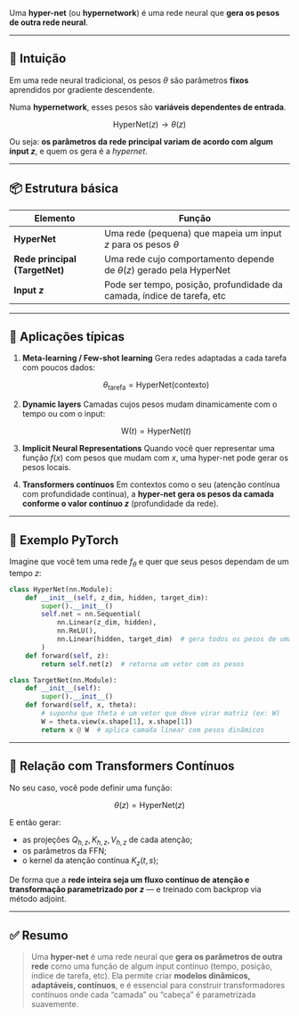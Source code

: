 Uma **hyper-net** (ou **hypernetwork**) é uma rede neural que **gera os pesos de outra rede neural**.

---

## 🧠 Intuição

Em uma rede neural tradicional, os pesos $\theta$ são parâmetros **fixos** aprendidos por gradiente descendente.

Numa **hypernetwork**, esses pesos são **variáveis dependentes de entrada**.

$$
\text{HyperNet}(z) \longrightarrow \theta(z)
$$

Ou seja: **os parâmetros da rede principal variam de acordo com algum input $z$**, e quem os gera é a *hypernet*.

---

## 📦 Estrutura básica

| Elemento                       | Função                                                                  |
| ------------------------------ | ----------------------------------------------------------------------- |
| **HyperNet**                   | Uma rede (pequena) que mapeia um input $z$ para os pesos $\theta$       |
| **Rede principal (TargetNet)** | Uma rede cujo comportamento depende de $\theta(z)$ gerado pela HyperNet |
| **Input $z$**                  | Pode ser tempo, posição, profundidade da camada, índice de tarefa, etc  |

---

## 🎯 Aplicações típicas

1. **Meta-learning / Few-shot learning**
   Gera redes adaptadas a cada tarefa com poucos dados:

   $$
   \theta_\text{tarefa} = \text{HyperNet}(\text{contexto})
   $$

2. **Dynamic layers**
   Camadas cujos pesos mudam dinamicamente com o tempo ou com o input:

   $$
   \text{W}(t) = \text{HyperNet}(t)
   $$

3. **Implicit Neural Representations**
   Quando você quer representar uma função $f(x)$ com pesos que mudam com $x$, uma hyper-net pode gerar os pesos locais.

4. **Transformers contínuos**
   Em contextos como o seu (atenção contínua com profundidade contínua), a **hyper-net gera os pesos da camada conforme o valor contínuo $z$** (profundidade da rede).

---

## 🧪 Exemplo PyTorch

Imagine que você tem uma rede $f_\theta$ e quer que seus pesos dependam de um tempo $z$:

```python
class HyperNet(nn.Module):
    def __init__(self, z_dim, hidden, target_dim):
        super().__init__()
        self.net = nn.Sequential(
            nn.Linear(z_dim, hidden),
            nn.ReLU(),
            nn.Linear(hidden, target_dim)  # gera todos os pesos de uma vez
        )
    def forward(self, z):
        return self.net(z)  # retorna um vetor com os pesos

class TargetNet(nn.Module):
    def __init__(self):
        super().__init__()
    def forward(self, x, theta):
        # suponha que theta é um vetor que deve virar matriz (ex: W)
        W = theta.view(x.shape[1], x.shape[1])
        return x @ W  # aplica camada linear com pesos dinâmicos
```

---

## 🧬 Relação com Transformers Contínuos

No seu caso, você pode definir uma função:

$$
\theta(z) = \text{HyperNet}(z)
$$

E então gerar:

* as projeções $Q_{h,z}, K_{h,z}, V_{h,z}$ de cada atenção;
* os parâmetros da FFN;
* o kernel da atenção contínua $K_z(t,s)$;

De forma que a **rede inteira seja um fluxo contínuo de atenção e transformação parametrizado por $z$** — e treinado com backprop via método adjoint.

---

## ✅ Resumo

> Uma **hyper-net** é uma rede neural que **gera os parâmetros de outra rede** como uma função de algum input contínuo (tempo, posição, índice de tarefa, etc).
> Ela permite criar **modelos dinâmicos, adaptáveis, contínuos**, e é essencial para construir transformadores contínuos onde cada “camada” ou “cabeça” é parametrizada suavemente.
